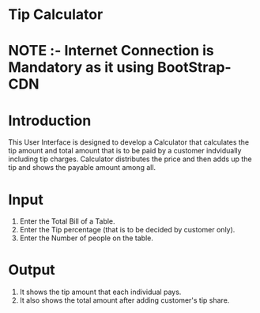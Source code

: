 # Tip Calculator


# NOTE :- Internet Connection is Mandatory as it using BootStrap-CDN

# Introduction

This User Interface is designed to develop a Calculator that calculates the tip amount and total amount that is to be paid by a customer indvidually including tip charges.
Calculator distributes the price and then adds up the tip and shows the payable amount among all.

# Input

1. Enter the Total Bill of a Table.
2. Enter the Tip percentage (that is to be decided by customer only).
3. Enter the Number of people on the table.

# Output

1. It shows the tip amount that each individual pays.
2. It also shows the total amount after adding customer's tip share.
